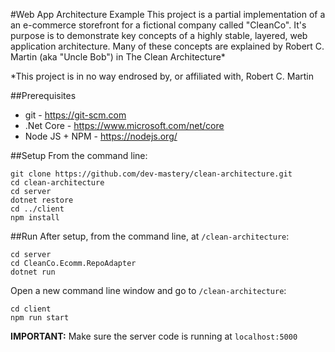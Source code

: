 #Web App Architecture Example
This project is a partial implementation of a an e-commerce storefront for a fictional company called "CleanCo". It's purpose is to demonstrate key concepts of a highly stable, layered, web application architecture.
Many of these concepts are explained by Robert C. Martin (aka "Uncle Bob") in The Clean Architecture*

*This project is in no way endrosed by, or affiliated with, Robert C. Martin

##Prerequisites
* git - https://git-scm.com
* .Net Core - https://www.microsoft.com/net/core 
* Node JS + NPM - https://nodejs.org/ 

##Setup
From the command line:

    git clone https://github.com/dev-mastery/clean-architecture.git
    cd clean-architecture
    cd server 
    dotnet restore
    cd ../client
    npm install
    
##Run
After setup, from the command line, at `/clean-architecture`:

    cd server
    cd CleanCo.Ecomm.RepoAdapter
    dotnet run

Open a new command line window and go to `/clean-architecture`:

    cd client
    npm run start
    
**IMPORTANT:** Make sure the server code is running at `localhost:5000`
